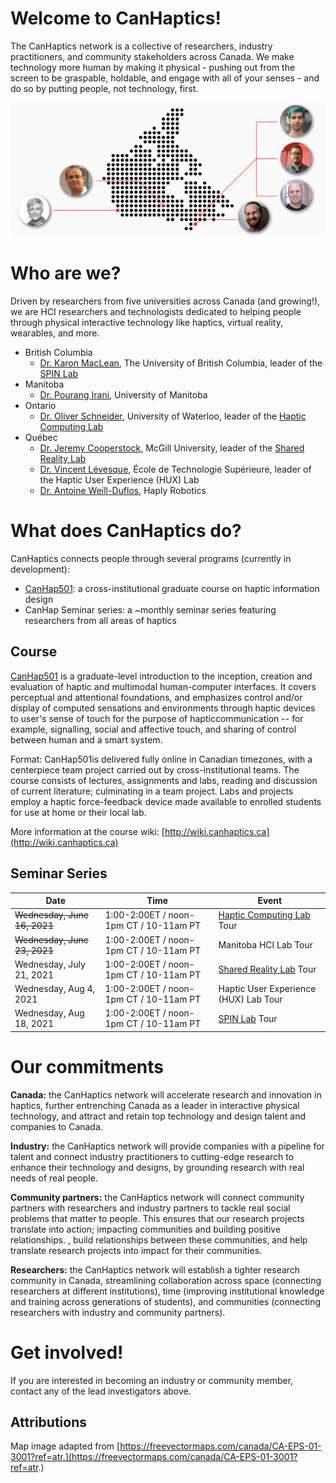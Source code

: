 # Welcome to CanHaptics!

The CanHaptics network is a collective of researchers, industry practitioners, and community stakeholders across Canada. We make technology more human by making it physical - pushing out from the screen to be graspable, holdable, and engage with all of your senses - and do so by putting people, not technology, first. 

![Map of Canada with researchers](img/CanHaptics-NetworkImage-01.png)

# Who are we?
Driven by researchers from five universities across Canada (and growing!), we are HCI researchers and technologists dedicated to helping people through physical interactive technology like haptics, virtual reality, wearables, and more.

- British Columbia
  - [Dr. Karon MacLean](http://cs.ubc.ca/~maclean), The University of British Columbia, leader of the [SPIN Lab](https://www.cs.ubc.ca/labs/spin/frontpage)
- Manitoba
  - [Dr. Pourang Irani](http://www.cs.umanitoba.ca/~irani/), University of Manitoba
- Ontario
  - [Dr. Oliver Schneider](http://oliverschneider.ca), University of Waterloo, leader of the [Haptic Computing Lab](https://uwaterloo.ca/haptic-computing-lab/)
- Québec
  - [Dr. Jeremy Cooperstock](https://www.cim.mcgill.ca/~jer/), McGill University, leader of the [Shared Reality Lab](http://srl.mcgill.ca/)
  - [Dr. Vincent Lévesque](https://vlevesque.com/), École de Technologie Supérieure, leader of the Haptic User Experience (HUX) Lab
  - [Dr. Antoine Weill-Duflos](http://srl.mcgill.ca/~antoinew/), Haply Robotics

# What does CanHaptics do?

CanHaptics connects people through several programs (currently in development):
 - [CanHap501](http://wiki.canhaptics.ca): a cross-institutional graduate course on haptic information design
 - CanHap Seminar series: a ~monthly seminar series featuring researchers from all areas of haptics

## Course
[CanHap501](http://wiki.canhaptics.ca) is a graduate-level introduction to the inception, creation and evaluation of haptic and multimodal human-computer interfaces. It covers perceptual and attentional foundations, and emphasizes control and/or display of computed sensations and environments through haptic devices to user's sense of touch for the purpose of hapticcommunication -- for example,  signalling, social and affective touch, and sharing of control between human and a smart system. 

Format: CanHap501is delivered fully online in Canadian timezones, with a centerpiece team project carried out by cross-institutional teams. The course consists of lectures, assignments and labs, reading and discussion of current literature; culminating in a team project. Labs and projects employ a haptic force-feedback device made available to enrolled students for use at home or their local lab. 

More information at the course wiki: [http://wiki.canhaptics.ca](http://wiki.canhaptics.ca)


## Seminar Series

| Date        | Time  | Event           | 
| ------------- | ------------ | ------------ |
| ~~Wednesday, June 16, 2021~~      | 1:00-2:00ET / noon-1pm CT / 10-11am PT | [Haptic Computing Lab](https://uwaterloo.ca/haptic-computing-lab/) Tour |
| ~~Wednesday, June 23, 2021~~      | 1:00-2:00ET / noon-1pm CT / 10-11am PT | Manitoba HCI Lab Tour |
| Wednesday, July 21, 2021      | 1:00-2:00ET / noon-1pm CT / 10-11am PT | [Shared Reality Lab](http://srl.mcgill.ca/) Tour |
| Wednesday, Aug 4, 2021        | 1:00-2:00ET / noon-1pm CT / 10-11am PT | Haptic User Experience (HUX) Lab Tour |
| Wednesday, Aug 18, 2021       | 1:00-2:00ET / noon-1pm CT / 10-11am PT | [SPIN Lab](https://www.cs.ubc.ca/labs/spin/frontpage) Tour |


# Our commitments

**Canada:** the CanHaptics network will accelerate research and innovation in haptics, further entrenching Canada as a leader in interactive physical technology, and attract and retain top technology and design talent and companies to Canada.

**Industry:** the CanHaptics network will provide companies with a pipeline for talent and connect industry practitioners to cutting-edge research to enhance their technology and designs, by grounding research with real needs of real people.

**Community partners:** the CanHaptics network will connect community partners with researchers and industry partners to tackle real social problems that matter to people. This ensures that our research projects translate into action; impacting communities and building positive relationships. , build relationships between these communities, and help translate research projects into impact for their communities.

**Researchers:** the CanHaptics network will establish a tighter research community in Canada, streamlining collaboration across space (connecting researchers at different institutions), time (improving institutional knowledge and training across generations of students), and communities (connecting researchers with industry and community partners).

# Get involved!
If you are interested in becoming an industry or community member, contact any of the lead investigators above.


## Attributions

Map image adapted from [https://freevectormaps.com/canada/CA-EPS-01-3001?ref=atr.](https://freevectormaps.com/canada/CA-EPS-01-3001?ref=atr.)

